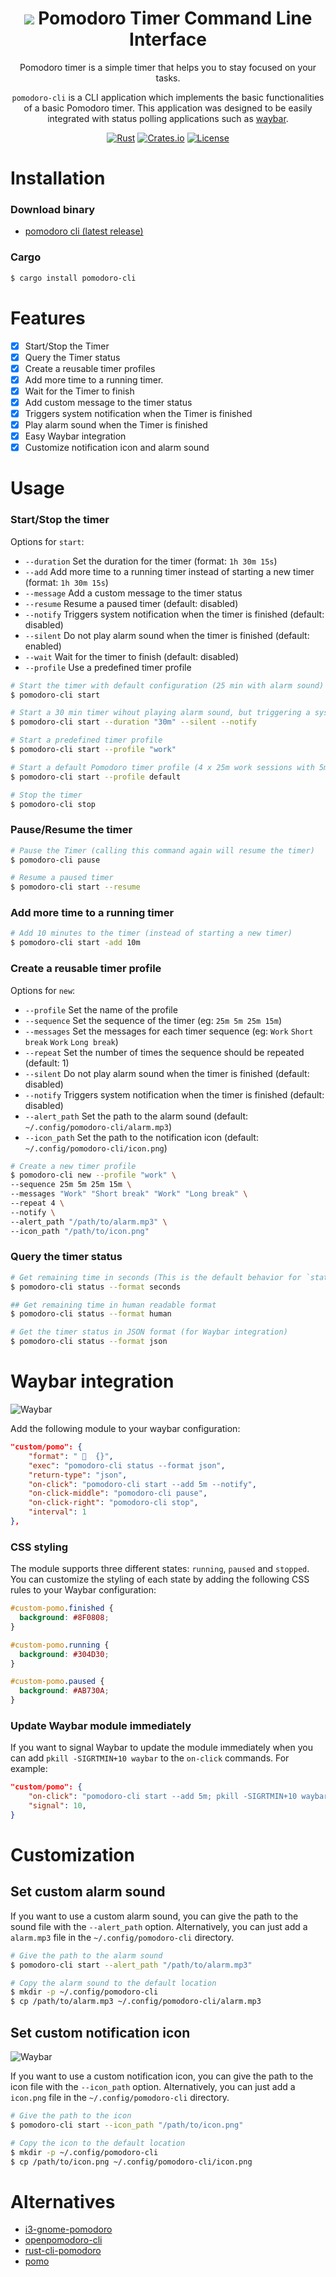 <div align="center">

# ![](./assets/icon.png) Pomodoro Timer Command Line Interface

Pomodoro timer is a simple timer that helps you to stay focused on your tasks.

`pomodoro-cli` is a CLI application which implements the basic functionalities of a basic Pomodoro timer. This application was designed to be easily integrated with status polling applications such as [waybar](https://github.com/Alexays/Waybar).

[![Rust](https://img.shields.io/badge/Rust-orange.svg)](https://www.rust-lang.org/)
[![Crates.io](https://img.shields.io/crates/v/pomodoro-cli.svg)](https://crates.io/crates/pomodoro-cli)
[![License](https://img.shields.io/badge/license-MIT-blue.svg)](LICENSE.md)

</div>

# Installation

### Download binary

- [pomodoro cli (latest release)](https://github.com/jkallio/pomodoro-cli/releases/latest)

### Cargo

```bash
$ cargo install pomodoro-cli
```

# Features

- [x] Start/Stop the Timer
- [x] Query the Timer status
- [x] Create a reusable timer profiles
- [x] Add more time to a running timer.
- [x] Wait for the Timer to finish
- [x] Add custom message to the timer status
- [x] Triggers system notification when the Timer is finished
- [x] Play alarm sound when the Timer is finished
- [x] Easy Waybar integration
- [x] Customize notification icon and alarm sound

# Usage

### Start/Stop the timer

Options for `start`:
- `--duration` Set the duration for the timer (format: `1h 30m 15s`)
- `--add` Add more time to a running timer instead of starting a new timer (format: `1h 30m 15s`)
- `--message` Add a custom message to the timer status
- `--resume` Resume a paused timer (default: disabled)
- `--notify` Triggers system notification when the timer is finished (default: disabled)
- `--silent` Do not play alarm sound when the timer is finished (default: enabled)
- `--wait` Wait for the timer to finish (default: disabled)
- `--profile` Use a predefined timer profile

```bash
# Start the timer with default configuration (25 min with alarm sound)
$ pomodoro-cli start

# Start a 30 min timer wihout playing alarm sound, but triggering a system notification
$ pomodoro-cli start --duration "30m" --silent --notify

# Start a predefined timer profile
$ pomodoro-cli start --profile "work"

# Start a default Pomodoro timer profile (4 x 25m work sessions with 5m short breaks in between, and 15m long break)
$ pomodoro-cli start --profile default

# Stop the timer
$ pomodoro-cli stop
```

### Pause/Resume the timer

```bash
# Pause the Timer (calling this command again will resume the timer)
$ pomodoro-cli pause

# Resume a paused timer
$ pomodoro-cli start --resume
```

### Add more time to a running timer

```bash
# Add 10 minutes to the timer (instead of starting a new timer)
$ pomodoro-cli start -add 10m
```

### Create a reusable timer profile

Options for `new`:
- `--profile` Set the name of the profile 
- `--sequence` Set the sequence of the timer (eg: `25m 5m 25m 15m`)
- `--messages` Set the messages for each timer sequence (eg: `Work` `Short break` `Work` `Long break`)
- `--repeat` Set the number of times the sequence should be repeated (default: 1)
- `--silent` Do not play alarm sound when the timer is finished (default: disabled)
- `--notify` Triggers system notification when the timer is finished (default: disabled)
- `--alert_path` Set the path to the alarm sound (default: `~/.config/pomodoro-cli/alarm.mp3`)
- `--icon_path` Set the path to the notification icon (default: `~/.config/pomodoro-cli/icon.png`)

```bash
# Create a new timer profile
$ pomodoro-cli new --profile "work" \
--sequence 25m 5m 25m 15m \
--messages "Work" "Short break" "Work" "Long break" \
--repeat 4 \
--notify \
--alert_path "/path/to/alarm.mp3" \
--icon_path "/path/to/icon.png"
```

### Query the timer status

```bash
# Get remaining time in seconds (This is the default behavior for `status`)
$ pomodoro-cli status --format seconds

## Get remaining time in human readable format
$ pomodoro-cli status --format human

# Get the timer status in JSON format (for Waybar integration)
$ pomodoro-cli status --format json
```

# Waybar integration

![Waybar](./assets/screenshot_waybar.png)

Add the following module to your waybar configuration:

```json
"custom/pomo": {
    "format": "   {}",
    "exec": "pomodoro-cli status --format json",
    "return-type": "json",
    "on-click": "pomodoro-cli start --add 5m --notify",
    "on-click-middle": "pomodoro-cli pause",
    "on-click-right": "pomodoro-cli stop",
    "interval": 1
},
```

### CSS styling

The module supports three different states: `running`, `paused` and `stopped`. You can customize the styling of each state by adding the following CSS rules to your Waybar configuration:

```css
#custom-pomo.finished {
  background: #8F0808;
}

#custom-pomo.running {
  background: #304D30;
}

#custom-pomo.paused {
  background: #AB730A;
}
```

###  Update Waybar module immediately

If you want to signal Waybar to update the module immediately when you can add `pkill -SIGRTMIN+10 waybar` to the `on-click` commands. For example:

```json
"custom/pomo": {
    "on-click": "pomodoro-cli start --add 5m; pkill -SIGRTMIN+10 waybar",
    "signal": 10,
}
```

# Customization

## Set custom alarm sound

If you want to use a custom alarm sound, you can give the path to the sound file with the `--alert_path` option. Alternatively, you can just add a `alarm.mp3` file in the `~/.config/pomodoro-cli` directory.

```bash
# Give the path to the alarm sound
$ pomodoro-cli start --alert_path "/path/to/alarm.mp3"

# Copy the alarm sound to the default location
$ mkdir -p ~/.config/pomodoro-cli
$ cp /path/to/alarm.mp3 ~/.config/pomodoro-cli/alarm.mp3
```

## Set custom notification icon 

![Waybar](./assets/screenshot_notification.png)

If you want to use a custom notification icon, you can give the path to the icon file with the `--icon_path` option. Alternatively, you can just add a `icon.png` file in the `~/.config/pomodoro-cli` directory.

```bash
# Give the path to the icon 
$ pomodoro-cli start --icon_path "/path/to/icon.png"

# Copy the icon to the default location
$ mkdir -p ~/.config/pomodoro-cli
$ cp /path/to/icon.png ~/.config/pomodoro-cli/icon.png
```

# Alternatives

- [i3-gnome-pomodoro](https://github.com/kantord/i3-gnome-pomodoro)
- [openpomodoro-cli](https://github.com/open-pomodoro/openpomodoro-cli)
- [rust-cli-pomodoro](https://crates.io/crates/rust-cli-pomodoro)
- [pomo](https://kevinschoon.github.io/pomo/)
